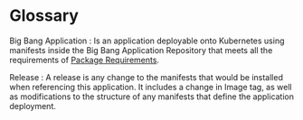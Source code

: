 # Glossary

Big Bang Application
: Is an application deployable onto Kubernetes using manifests inside the Big Bang Application Repository that meets all the requirements of [Package Requirements](PackageRequirements.md).

Release
: A release is any change to the manifests that would be installed when referencing this application.  It includes a change in Image tag, as well as modifications to the structure of any manifests that define the application deployment.
